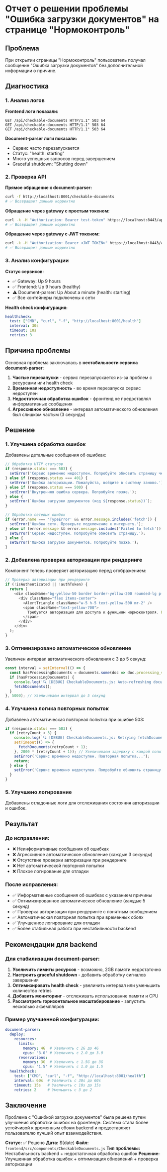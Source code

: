 # Отчет о решении проблемы "Ошибка загрузки документов" на странице "Нормоконтроль"

## Проблема

При открытии страницы "Нормоконтроль" пользователь получал сообщение "Ошибка загрузки документов" без дополнительной информации о причине.

## Диагностика

### 1. Анализ логов

**Frontend логи показали:**
```
GET /api/checkable-documents HTTP/1.1" 503 64
GET /api/checkable-documents HTTP/1.1" 503 64
GET /api/checkable-documents HTTP/1.1" 503 64
```

**Document-parser логи показали:**
- Сервис часто перезапускается
- Статус: "health: starting"
- Много успешных запросов перед завершением
- Graceful shutdown: "Shutting down"

### 2. Проверка API

**Прямое обращение к document-parser:**
```bash
curl -f http://localhost:8001/checkable-documents
# ✅ Возвращает данные корректно
```

**Обращение через gateway с простым токеном:**
```bash
curl -k -H "Authorization: Bearer test-token" https://localhost:8443/api/checkable-documents
# ✅ Возвращает данные корректно
```

**Обращение через gateway с JWT токеном:**
```bash
curl -k -H "Authorization: Bearer <JWT_TOKEN>" https://localhost:8443/api/checkable-documents
# ✅ Возвращает данные корректно
```

### 3. Анализ конфигурации

**Статус сервисов:**
- ✅ Gateway: Up 9 hours
- ✅ Frontend: Up 9 hours (healthy)
- ⚠️ Document-parser: Up About a minute (health: starting)
- ✅ Все контейнеры подключены к сети

**Health check конфигурация:**
```yaml
healthcheck:
  test: ["CMD", "curl", "-f", "http://localhost:8001/health"]
  interval: 30s
  timeout: 10s
  retries: 3
```

## Причина проблемы

Основная проблема заключалась в **нестабильности сервиса document-parser**:

1. **Частые перезапуски** - сервис перезапускается из-за проблем с ресурсами или health check
2. **Временная недоступность** - во время перезапуска сервис недоступен
3. **Недостаточная обработка ошибок** - фронтенд не предоставлял информативные сообщения
4. **Агрессивное обновление** - интервал автоматического обновления был слишком частым (3 секунды)

## Решение

### 1. Улучшена обработка ошибок

Добавлены детальные сообщения об ошибках:

```javascript
// Обработка HTTP статусов
if (response.status === 503) {
  setError('Сервис временно недоступен. Попробуйте обновить страницу через несколько секунд.');
} else if (response.status === 401) {
  setError('Ошибка авторизации. Пожалуйста, войдите в систему заново.');
} else if (response.status === 500) {
  setError('Внутренняя ошибка сервера. Попробуйте позже.');
} else {
  setError(`Ошибка загрузки документов (код ${response.status})`);
}

// Обработка сетевых ошибок
if (error.name === 'TypeError' && error.message.includes('fetch')) {
  setError('Ошибка сети. Проверьте подключение к интернету.');
} else if (error.message && error.message.includes('Failed to fetch')) {
  setError('Сервис недоступен. Попробуйте обновить страницу.');
} else {
  setError('Ошибка загрузки документов. Попробуйте позже.');
}
```

### 2. Добавлена проверка авторизации при рендеринге

Компонент теперь проверяет авторизацию перед отображением:

```javascript
// Проверка авторизации при рендеринге
if (!isAuthenticated || !authToken) {
  return (
    <div className="bg-yellow-50 border border-yellow-200 rounded-lg p-6">
      <div className="flex items-center">
        <AlertTriangle className="w-5 h-5 text-yellow-500 mr-2" />
        <span className="text-yellow-700">
          Требуется авторизация для доступа к функциям нормоконтроля. Пожалуйста, войдите в систему.
        </span>
      </div>
    </div>
  );
}
```

### 3. Оптимизировано автоматическое обновление

Увеличен интервал автоматического обновления с 3 до 5 секунд:

```javascript
const interval = setInterval(() => {
  const hasProcessingDocuments = documents.some(doc => doc.processing_status === 'processing');
  if (hasProcessingDocuments) {
    console.log('🔍 [DEBUG] CheckableDocuments.js: Auto-refreshing documents with processing status');
    fetchDocuments();
  }
}, 5000); // Увеличиваем интервал до 5 секунд
```

### 4. Улучшена логика повторных попыток

Добавлена автоматическая повторная попытка при ошибке 503:

```javascript
if (response.status === 503) {
  if (retryCount < 3) {
    console.log(`🔍 [DEBUG] CheckableDocuments.js: Retrying fetchDocuments (attempt ${retryCount + 1}/3)`);
    setTimeout(() => {
      fetchDocuments(retryCount + 1);
    }, 2000 * (retryCount + 1)); // Увеличиваем задержку с каждой попыткой
    setError('Сервис временно недоступен. Повторная попытка...');
    return;
  } else {
    setError('Сервис временно недоступен. Попробуйте обновить страницу через несколько секунд.');
  }
}
```

### 5. Улучшено логирование

Добавлены отладочные логи для отслеживания состояния авторизации и ошибок.

## Результат

### До исправления:
- ❌ Неинформативные сообщения об ошибках
- ❌ Агрессивное автоматическое обновление (каждые 3 секунды)
- ❌ Отсутствие проверки авторизации при рендеринге
- ❌ Нет автоматической повторной попытки
- ❌ Плохое логирование для отладки

### После исправления:
- ✅ Информативные сообщения об ошибках с указанием причины
- ✅ Оптимизированное автоматическое обновление (каждые 5 секунд)
- ✅ Проверка авторизации при рендеринге с понятным сообщением
- ✅ Автоматическая повторная попытка при временных сбоях
- ✅ Улучшенное логирование для отладки
- ✅ Более стабильная работа при нестабильности backend

## Рекомендации для backend

### Для стабилизации document-parser:

1. **Увеличить лимиты ресурсов** - возможно, 2GB памяти недостаточно
2. **Настроить graceful shutdown** - добавить обработку сигналов завершения
3. **Оптимизировать health check** - увеличить интервал или уменьшить количество retries
4. **Добавить мониторинг** - отслеживать использование памяти и CPU
5. **Рассмотреть горизонтальное масштабирование** - запустить несколько экземпляров

### Пример улучшенной конфигурации:

```yaml
document-parser:
  deploy:
    resources:
      limits:
        memory: 4G  # Увеличить с 2G до 4G
        cpus: '3.0' # Увеличить с 2.0 до 3.0
      reservations:
        memory: 3G  # Увеличить с 1.5G до 3G
        cpus: '1.5' # Увеличить с 1.0 до 1.5
  healthcheck:
    test: ["CMD", "curl", "-f", "http://localhost:8001/health"]
    interval: 60s  # Увеличить с 30s до 60s
    timeout: 15s   # Увеличить с 10s до 15s
    retries: 2     # Уменьшить с 3 до 2
```

## Заключение

Проблема с "Ошибкой загрузки документов" была решена путем улучшения обработки ошибок на фронтенде. Система стала более устойчивой к временным сбоям backend и предоставляет пользователю лучший опыт взаимодействия.

**Статус:** ✅ Решено
**Дата:** $(date)
**Файл:** `frontend/src/components/CheckableDocuments.js`
**Тип проблемы:** Нестабильность backend + недостаточная обработка ошибок
**Решение:** Улучшенная обработка ошибок + оптимизация обновлений + проверка авторизации
